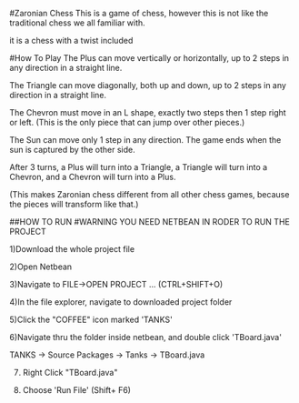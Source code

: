#Zaronian Chess
This is a game of chess, however this is not like the traditional chess we all familiar with.

it is a chess with a twist included	


#How To Play
The Plus can move vertically or horizontally, up to 2 steps in any direction in a straight line.

The Triangle can move diagonally, both up and down, up to 2 steps in any direction in a straight line.

The Chevron must move in an L shape, exactly two steps then 1 step right or left. (This is the only piece that can jump over other pieces.)

The Sun can move only 1 step in any direction. The game ends when the sun is captured by the other side.


After 3 turns, a Plus will turn into a Triangle, a Triangle will turn into a Chevron, and a Chevron will turn into a Plus. 

(This makes Zaronian chess different from all other chess games, because the pieces will transform like that.)
  
  
  



##HOW TO RUN
#WARNING YOU NEED NETBEAN IN RODER TO RUN THE PROJECT

1)Download the whole project file

2)Open Netbean

3)Navigate to FILE->OPEN PROJECT ...    (CTRL+SHIFT+O) 

4)In the file explorer, navigate to downloaded project folder

5)Click the "COFFEE" icon marked 'TANKS'

6)Navigate thru the folder inside netbean, and double click 'TBoard.java'

  TANKS -> Source Packages -> Tanks -> TBoard.java
  
7) Right Click  "TBoard.java"

8) Choose 'Run File'  (Shift+ F6) 
  
  



